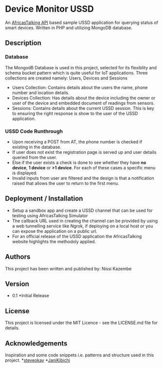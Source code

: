 # Device Monitor USSD
An [AfricasTalking API](docs.africastalking.com/ussd) based sample USSD application for querying status of smart devices. Written in PHP and utilizing MongoDB database. 

## Description
### Database
The MongodB Database is used in this project, selected for its flexiblity and schema bucket pattern which is quite useful for IoT applications.
Three collections are created namely: Users, Devices and Sessions
* Users Collection: Contains details about the users the name, phone number and location details.
* Devices Collection: Has details about the device including the owner or user of the device and embedded document of readings from sensors.
* Sessions: Contains details about the current USSD session. This is key to ensuring the right response is show to the user of the USSD application.

### USSD Code Runthrough
* Upon receiving a POST from AT, the phone number is checked if existing in the database.
* If user does not exist the registration page is served up and user details queried from the user.
* Else if the user exists a check is done to see whether they have **no device**, **1 device** or **>1 device**. For each of these cases a specific menu is displayed.
* Invalid inputs from user are filtered and the design is that a notification raised that allows the user to return to the first menu.

## Deployment / Installation
* Setup a sandbox app and create a USSD channel that can be used for testing using AfricasTalking Simulator
* The callback URL used in creating the channel can be provided by using a web tunnelling service like Ngrok, if deploying on a local host or you can expose the application on a public url.
* For an official release of the USSD application the AfricasTalking website highlights the methodoly applied.

## Authors
This project has been written and published by:
Nissi Kazembe

## Version
* 0.1
  *Initial Release

## License
This project is licensed under the MIT Licence - see the LICENSE.md file for details.

## Acknowledgements
Inspiration and some code snippets i.e. patterns and structure used in this project.
*[steveokay](https://github.com/steveokay/AfricaStalking-Ussd-and-Airtime-App)
*[JaniKibichi](https://github.com/JaniKibichi/ussd-app-with-registration)
